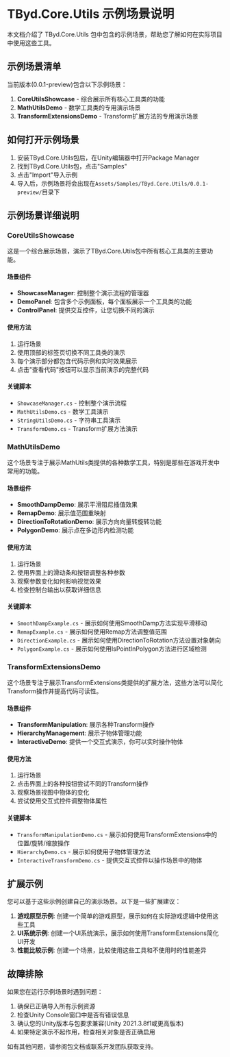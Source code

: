 # TByd.Core.Utils 示例场景说明

本文档介绍了 TByd.Core.Utils 包中包含的示例场景，帮助您了解如何在实际项目中使用这些工具。

## 示例场景清单

当前版本(0.0.1-preview)包含以下示例场景：

1. **CoreUtilsShowcase** - 综合展示所有核心工具类的功能
2. **MathUtilsDemo** - 数学工具类的专用演示场景
3. **TransformExtensionsDemo** - Transform扩展方法的专用演示场景

## 如何打开示例场景

1. 安装TByd.Core.Utils包后，在Unity编辑器中打开Package Manager
2. 找到TByd.Core.Utils包，点击"Samples"
3. 点击"Import"导入示例
4. 导入后，示例场景将会出现在`Assets/Samples/TByd.Core.Utils/0.0.1-preview/`目录下

## 示例场景详细说明

### CoreUtilsShowcase

这是一个综合展示场景，演示了TByd.Core.Utils包中所有核心工具类的主要功能。

#### 场景组件

- **ShowcaseManager**: 控制整个演示流程的管理器
- **DemoPanel**: 包含多个示例面板，每个面板展示一个工具类的功能
- **ControlPanel**: 提供交互控件，让您切换不同的演示

#### 使用方法

1. 运行场景
2. 使用顶部的标签页切换不同工具类的演示
3. 每个演示部分都包含代码示例和实时效果展示
4. 点击"查看代码"按钮可以显示当前演示的完整代码

#### 关键脚本

- `ShowcaseManager.cs` - 控制整个演示流程
- `MathUtilsDemo.cs` - 数学工具演示
- `StringUtilsDemo.cs` - 字符串工具演示
- `TransformDemo.cs` - Transform扩展方法演示

### MathUtilsDemo

这个场景专注于展示MathUtils类提供的各种数学工具，特别是那些在游戏开发中常用的功能。

#### 场景组件

- **SmoothDampDemo**: 展示平滑阻尼插值效果
- **RemapDemo**: 展示值范围重映射
- **DirectionToRotationDemo**: 展示方向向量转旋转功能
- **PolygonDemo**: 展示点在多边形内检测功能

#### 使用方法

1. 运行场景
2. 使用界面上的滑动条和按钮调整各种参数
3. 观察参数变化如何影响视觉效果
4. 检查控制台输出以获取详细信息

#### 关键脚本

- `SmoothDampExample.cs` - 展示如何使用SmoothDamp方法实现平滑移动
- `RemapExample.cs` - 展示如何使用Remap方法调整值范围
- `DirectionExample.cs` - 展示如何使用DirectionToRotation方法设置对象朝向
- `PolygonExample.cs` - 展示如何使用IsPointInPolygon方法进行区域检测

### TransformExtensionsDemo

这个场景专注于展示TransformExtensions类提供的扩展方法，这些方法可以简化Transform操作并提高代码可读性。

#### 场景组件

- **TransformManipulation**: 展示各种Transform操作
- **HierarchyManagement**: 展示子物体管理功能
- **InteractiveDemo**: 提供一个交互式演示，你可以实时操作物体

#### 使用方法

1. 运行场景
2. 点击界面上的各种按钮尝试不同的Transform操作
3. 观察场景视图中物体的变化
4. 尝试使用交互式控件调整物体属性

#### 关键脚本

- `TransformManipulationDemo.cs` - 展示如何使用TransformExtensions中的位置/旋转/缩放操作
- `HierarchyDemo.cs` - 展示如何使用子物体管理方法
- `InteractiveTransformDemo.cs` - 提供交互式控件以操作场景中的物体

## 扩展示例

您可以基于这些示例创建自己的演示场景。以下是一些扩展建议：

1. **游戏原型示例**: 创建一个简单的游戏原型，展示如何在实际游戏逻辑中使用这些工具
2. **UI系统示例**: 创建一个UI系统演示，展示如何使用TransformExtensions简化UI开发
3. **性能比较示例**: 创建一个场景，比较使用这些工具和不使用时的性能差异

## 故障排除

如果您在运行示例场景时遇到问题：

1. 确保已正确导入所有示例资源
2. 检查Unity Console窗口中是否有错误信息
3. 确认您的Unity版本与包要求兼容(Unity 2021.3.8f1或更高版本)
4. 如果特定演示不起作用，检查相关对象是否正确启用

如有其他问题，请参阅包文档或联系开发团队获取支持。 